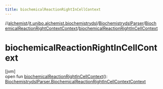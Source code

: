 ```yaml
---
title: biochemicalReactionRightInCellContext
---
```

//[alchemist](../../../../index.html)/[it.unibo.alchemist.biochemistrydsl](../../index.html)/[BiochemistrydslParser](../index.html)/[BiochemicalReactionRightContextContext](index.html)/[biochemicalReactionRightInCellContext](biochemical-reaction-right-in-cell-context.html)



# biochemicalReactionRightInCellContext



[jvm]\
open fun [biochemicalReactionRightInCellContext](biochemical-reaction-right-in-cell-context.html)(): [BiochemistrydslParser.BiochemicalReactionRightInCellContextContext](../-biochemical-reaction-right-in-cell-context-context/index.html)




